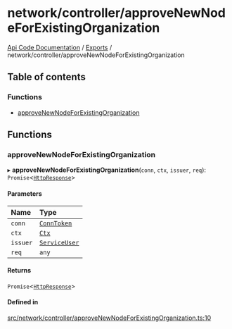 # network/controller/approveNewNodeForExistingOrganization
 
[Api Code Documentation](../README.md) / [Exports](../modules.md) / network/controller/approveNewNodeForExistingOrganization

## Table of contents

### Functions

- [approveNewNodeForExistingOrganization](network_controller_approveNewNodeForExistingOrganization.md#approvenewnodeforexistingorganization)

## Functions

### approveNewNodeForExistingOrganization

▸ **approveNewNodeForExistingOrganization**(`conn`, `ctx`, `issuer`, `req`): `Promise`\<[`HttpResponse`](httpd_lib.md#httpresponse)\>

#### Parameters

| Name | Type |
| :------ | :------ |
| `conn` | [`ConnToken`](service_conn.md#conntoken) |
| `ctx` | [`Ctx`](../interfaces/lib_ctx.Ctx.md) |
| `issuer` | [`ServiceUser`](../interfaces/service_domain_organization_service_user.ServiceUser.md) |
| `req` | `any` |

#### Returns

`Promise`\<[`HttpResponse`](httpd_lib.md#httpresponse)\>

#### Defined in

[src/network/controller/approveNewNodeForExistingOrganization.ts:10](https://github.com/openkfw/TruBudget/blob/1602d8b/api/src/network/controller/approveNewNodeForExistingOrganization.ts#L10)
